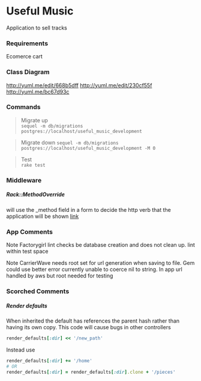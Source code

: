 Useful Music
============

Application to sell tracks

### Requirements

Ecomerce cart

### Class Diagram

http://yuml.me/edit/668b5dff
http://yuml.me/edit/230cf55f
http://yuml.me/bc67d93c

### Commands

> Migrate up  
> `sequel -m db/migrations postgres://localhost/useful_music_development`

> Migrate down
> `sequel -m db/migrations postgres://localhost/useful_music_development -M 0`

> Test  
> `rake test`


### Middleware

##### Rack::MethodOverride
will use the _method field in a form to decide the http verb that the application will be shown
[link](http://stackoverflow.com/questions/5166484/sending-a-delete-request-from-sinatra)

### App Comments
Note Factorygirl lint checks be database creation and does not clean up. lint within test space

Note CarrierWave needs root set for url generation when saving to file. Gem could use better error currently unable to coerce nil to string. In app url handled by aws but root needed for testing


### Scorched Comments

##### Render defaults
When inherited the default has references the parent hash rather than having its own copy.
This code will cause bugs in other controllers

```rb
render_defaults[:dir] << '/new_path'
```
Instead use

```rb
render_defaults[:dir] += '/home'
# OR
render_defaults[:dir] = render_defaults[:dir].clone + '/pieces'
```
